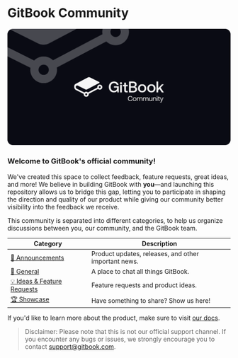 # GitBook Community

<img alt="GitBok Community" src="./assets/banner.png" />

### Welcome to GitBook's official community!

We've created this space to collect feedback, feature requests, great ideas, and more! We believe in building GitBook with **you**—and launching this repository allows us to bridge this gap, letting you to participate in shaping the direction and quality of our product while giving our community better visibility into the feedback we receive.

This community is separated into different categories, to help us organize discussions between you, our community, and the GitBook team.

| Category                                                                                                            | Description                                          |
| ------------------------------------------------------------------------------------------------------------------- | ---------------------------------------------------- |
| [🔔 Announcements](https://github.com/GitbookIO/community/discussions/categories/announcements)                     | Product updates, releases, and other important news. |
| [💬 General](https://github.com/GitbookIO/community/discussions/categories/general)                                 | A place to chat all things GitBook.                  |
| [💡 Ideas & Feature Requests](https://github.com/GitbookIO/community/discussions/categories/ideas-feature-requests) | Feature requests and product ideas.                  |
| [🏆 Showcase](https://github.com/GitbookIO/community/discussions/categories/showcase)                               | Have something to share? Show us here!               |

If you'd like to learn more about the product, make sure to visit [our docs](https://docs.gitbook.com/).

> Disclaimer: Please note that this is not our official support channel. If you encounter any bugs or issues, we strongly encourage you to contact [support@gitbook.com](mailto:support@gitbook.com).
